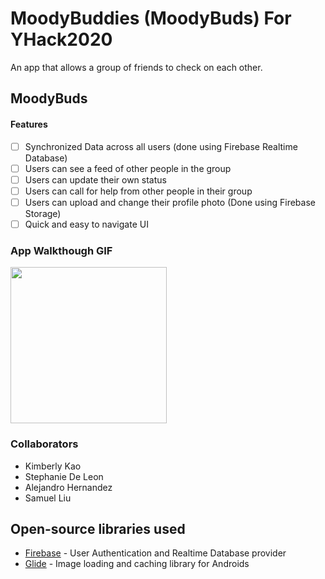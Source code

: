 # MoodyBuddies (MoodyBuds) For YHack2020
An app that allows a group of friends to check on each other.

## MoodyBuds

#### Features
- [ ] Synchronized Data across all users (done using Firebase Realtime Database)
- [ ] Users can see a feed of other people in the group
- [ ] Users can update their own status
- [ ] Users can call for help from other people in their group
- [ ] Users can upload and change their profile photo (Done using Firebase Storage)
- [ ] Quick and easy to navigate UI

### App Walkthough GIF

<img src="" width=250><br>

### Collaborators
- Kimberly Kao
- Stephanie De Leon
- Alejandro Hernandez
- Samuel Liu

## Open-source libraries used
- [Firebase](https://firebase.google.com/) - User Authentication and Realtime Database provider
- [Glide](https://github.com/bumptech/glide) - Image loading and caching library for Androids
